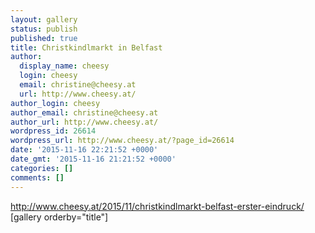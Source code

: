 ```yaml
---
layout: gallery
status: publish
published: true
title: Christkindlmarkt in Belfast
author:
  display_name: cheesy
  login: cheesy
  email: christine@cheesy.at
  url: http://www.cheesy.at/
author_login: cheesy
author_email: christine@cheesy.at
author_url: http://www.cheesy.at/
wordpress_id: 26614
wordpress_url: http://www.cheesy.at/?page_id=26614
date: '2015-11-16 22:21:52 +0000'
date_gmt: '2015-11-16 21:21:52 +0000'
categories: []
comments: []
---
```

http://www.cheesy.at/2015/11/christkindlmarkt-belfast-erster-eindruck/
[gallery orderby="title"]
